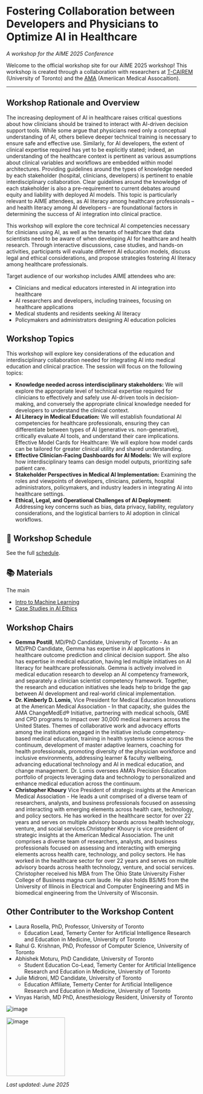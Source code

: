 # Fostering Collaboration between Developers and Physicians to Optimize AI in Healthcare
*A workshop for the AIME 2025 Conference*

Welcome to the official workshop site for our AIME 2025 workshop! This workshop is created through a collaboration with researchers at [T-CAIREM](https://tcairem.utoronto.ca) (University of Toronto) and the [AMA](https://www.ama-assn.org) (Ameriican Medical Assocaition). 


---
## Workshop Rationale and Overview

The increasing deployment of AI in healthcare raises critical questions about how clinicians should be trained to interact with AI-driven decision support tools. While some argue that physicians need only a conceptual understanding of AI, others believe deeper technical training is necessary to ensure safe and effective use. Similarly, for AI developers, the extent of clinical expertise required has yet to be explicitly stated; indeed, an understanding of the healthcare context is pertinent as various assumptions about clinical variables and workflows are embedded within model architectures. Providing guidelines around the types of knowledge needed by each stakeholder (hospital, clinicians, developers) is pertinent to enable interdisciplinary collaboration. Clear guidelines around the knowledge of each stakeholder is also a pre-requirement to current debates around equity and liability with deployed AI models. This topic is particularly relevant to AIME attendees, as AI literacy among healthcare professionals – and health literacy among AI developers – are foundational factors in determining the success of AI integration into clinical practice. 

This workshop will explore the core technical AI competencies necessary for clinicians using AI, as well as the tenants of healthcare that data scientists need to be aware of when developing AI for healthcare and health research. Through interactive discussions, case studies, and hands-on activities, participants will evaluate different AI education models, discuss legal and ethical considerations, and propose strategies fostering AI literacy among healthcare professionals.

Target audience of our workshop includes AIME attendees who are:
- Clinicians and medical educators interested in AI integration into healthcare
- AI researchers and developers, including trainees, focusing on healthcare applications
- Medical students and residents seeking AI literacy
- Policymakers and administrators designing AI education policies


## Workshop Topics

This workshop will explore key considerations of the education and interdisciplinary collaboration needed for integrating AI into medical education and clinical practice. The session will focus on the following topics:
- **Knowledge needed across interdisciplinary stakeholders:** We will explore the appropriate level of technical expertise required for clinicians to effectively and safely use AI-driven tools in decision-making, and conversely the appropriate clinical knowledge needed for developers to understand the clinical context.
- **AI Literacy in Medical Education:** We will establish foundational AI competencies for healthcare professionals, ensuring they can differentiate between types of AI (generative vs. non-generative), critically evaluate AI tools, and understand their care implications. Effective Model Cards for Healthcare: We will explore how model cards can be tailored for greater clinical utility and shared understanding.
- **Effective Clinician-Facing Dashboards for AI Models:** We will explore how interdisciplinary teams can design model outputs, prioritizing safe patient care.
- **Stakeholder Perspectives in Medical AI Implementation:** Examining the roles and viewpoints of developers, clinicians, patients, hospital administrators, policymakers, and industry leaders in integrating AI into healthcare settings.
- **Ethical, Legal, and Operational Challenges of AI Deployment:** Addressing key concerns such as bias, data privacy, liability, regulatory considerations, and the logistical barriers to AI adoption in clinical workflows.


## 📅 Workshop Schedule
See the full [schedule](schedule.md).

## 📚 Materials
The main 
- [Intro to Machine Learning](notebooks/intro_to_ml.ipynb)
- [Case Studies in AI Ethics](notebooks/ethics_case_studies.md)

## Workshop Chairs

- **Gemma Postill**, MD/PhD Candidate, University of Toronto - As an MD/PhD Candidate, Gemma has expertise in AI applications in healthcare outcome prediction and clinical decision support. She also has expertise in medical education, having led multiple initiatives on AI literacy for healthcare professionals. Gemma is actively involved in medical education research to develop an AI competency framework, and separately a clinician scientist competency framework. Together, the research and education initiatives she leads help to bridge the gap between AI development and real-world clinical implementation.
- **Dr. Kimberly D. Lomis**, Vice President for Medical Education Innovations at the American Medical Association - In that capacity, she guides the AMA ChangeMedEd® Initiative, partnering with medical schools, GME and CPD programs to impact over 30,000 medical learners across the United States. Themes of collaborative work and advocacy efforts among the institutions engaged in the initiative include competency-based medical education, training in health systems science across the continuum, development of master adaptive learners, coaching for health professionals, promoting diversity of the physician workforce and inclusive environments, addressing learner & faculty wellbeing, advancing educational technology and AI in medical education, and change management. Dr. Lomis oversees AMA’s Precision Education portfolio of projects leveraging data and technology to personalized and enhance medical education across the continuum.
- **Christopher Khoury** Vice President of strategic insights at the American Medical Association - He leads a unit comprised of a diverse team of researchers, analysts, and business professionals focused on assessing and interacting with emerging elements across health care, technology, and policy sectors. He has worked in the healthcare sector for over 22 years and serves on multiple advisory boards across health technology, venture, and social services.Christopher Khoury is vice president of strategic insights at the American Medical Association. The unit comprises a diverse team of researchers, analysts, and business professionals focused on assessing and interacting with emerging elements across health care, technology, and policy sectors. He has worked in the healthcare sector for over 22 years and serves on multiple advisory boards across health technology, venture, and social services. Christopher received his MBA from The Ohio State University Fisher College of Business magna cum laude. He also holds BS/MS from the University of Illinois in Electrical and Computer Engineering and MS in biomedical engineering from the University of Wisconsin.

## Other Contributer to the Workshop Content
- Laura Rosella, PhD, Professor, University of Toronto
  - Education Lead, Temerty Center for Artificial Intelligence Research and Education in Medicine, University of Toronto
- Rahul G. Krishnan, PhD, Professor of Computer Science, University of Toronto
- Abhishek Moturu, PhD Candidate, University of Toronto
  - Student Education Co-Lead, Temerty Center for Artificial Intelligence Research and Education in Medicine, University of Toronto
- Julie Midroni, MD Candidate, University of Toronto
  - Education Affiliate, Temerty Center for Artificial Intelligence Research and Education in Medicine, University of Toronto
- Vinyas Harish, MD PhD, Anesthesiology Resident, University of Toronto 



![image](https://github.com/user-attachments/assets/f0d3f003-2ed3-45c5-9601-3960b5c23a49)

<img width="155" alt="image" src="https://github.com/user-attachments/assets/cc89a041-9007-4e3e-92e9-f2aebcc7c7e5" />


_Last updated: June 2025_

